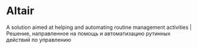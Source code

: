 # Altair
A solution aimed at helping and automating routine management activities | Решение, направленное на помощь и автоматизацию рутинных действий по управлению
